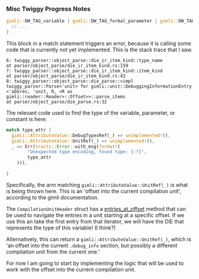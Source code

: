 ### Misc Twiggy Progress Notes

```rust
gimli::DW_TAG_variable | gimli::DW_TAG_formal_parameter | gimli::DW_TAG_constant => {
  // ...
}
```

This block in a match statement triggers an error, because it is calling some
code that is currently not yet implemented. This is the stack trace that
I saw.

```
6: twiggy_parser::object_parse::die_ir_item_kind::type_name
at parser/object_parse/die_ir_item_kind.rs:159
7: twiggy_parser::object_parse::die_ir_item_kind::item_kind
at parser/object_parse/die_ir_item_kind.rs:43
8: twiggy_parser::object_parse::die_parse::<impl twiggy_parser::Parse<'unit> for gimli::unit::DebuggingInformationEntry
<'abbrev, 'unit, R, <R as gimli::reader::Reader>::Offset>>::parse_items
at parser/object_parse/die_parse.rs:32
```

The relevant code used to find the type of the variable, parameter, or
constant is here:

```rust
match type_attr {
  gimli::AttributeValue::DebugTypesRef(_) => unimplemented!(),
  gimli::AttributeValue::UnitRef(_) => unimplemented!(),
  _ => Err(traits::Error::with_msg(format!(
        "Unexpected type encoding, found type: {:?}",
        type_attr
    ))),

}
```

Specifically, the arm matching `gimli::AttributeValue::UnitRef(_)` is what
is being thrown here. This is an 'offset into the current compilation unit',
according to the gimli documentation.

The `CompilationUnitHeader` struct has a [entries_at_offset](https://docs.rs/gimli/0.15.0/gimli/struct.CompilationUnitHeader.html#method.entries_at_offset)
method that can be used to navigate the entries in a unit starting at a
specific offset. If we use this an take the first entry from that iterator,
we will have the DIE that represents the type of this variable! (I think?)

Alternatively, this can return a `gimli::AttributeValue::UnitRef(_)`, which is
'an offset into the current `.debug_info` section, but possibly a different
compilation unit from the current one.'

For now I am going to start by implementing the logic that will be used to
work with the offset into the current compilation unit.


